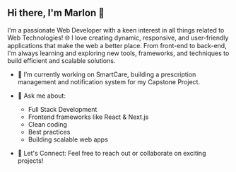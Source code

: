 ## Hi there, I'm Marlon 👋

I'm a passionate Web Developer with a keen interest in all things related to Web Technologies! 🌐
I love creating dynamic, responsive, and user-friendly applications that make the web a better place. From front-end to back-end, I'm always learning and exploring new tools, frameworks, and techniques to build efficient and scalable solutions.

- 🔭 I’m currently working on SmartCare, building a prescription management and notification system for my Capstone Project.

- 💬 Ask me about:
  - Full Stack Development
  - Frontend frameworks like React & Next.js
  - Clean coding
  - Best practices
  - Building scalable web apps

- 🚀 Let's Connect:
Feel free to reach out or collaborate on exciting projects!

<!--
**marlonpondavilla/marlonpondavilla** is a ✨ _special_ ✨ repository because its `README.md` (this file) appears on your GitHub profile.

Here are some ideas to get you started:

- 🔭 I’m currently working on ...
- 🌱 I’m currently learning ...
- 👯 I’m looking to collaborate on ...
- 🤔 I’m looking for help with ...
- 💬 Ask me about ...
- 📫 How to reach me: ...
- 😄 Pronouns: ...
- ⚡ Fun fact: ...
-->
